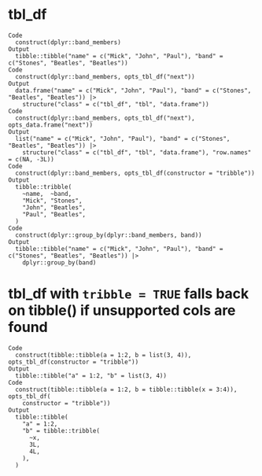 # tbl_df

    Code
      construct(dplyr::band_members)
    Output
      tibble::tibble("name" = c("Mick", "John", "Paul"), "band" = c("Stones", "Beatles", "Beatles"))
    Code
      construct(dplyr::band_members, opts_tbl_df("next"))
    Output
      data.frame("name" = c("Mick", "John", "Paul"), "band" = c("Stones", "Beatles", "Beatles")) |>
        structure("class" = c("tbl_df", "tbl", "data.frame"))
    Code
      construct(dplyr::band_members, opts_tbl_df("next"), opts_data.frame("next"))
    Output
      list("name" = c("Mick", "John", "Paul"), "band" = c("Stones", "Beatles", "Beatles")) |>
        structure("class" = c("tbl_df", "tbl", "data.frame"), "row.names" = c(NA, -3L))
    Code
      construct(dplyr::band_members, opts_tbl_df(constructor = "tribble"))
    Output
      tibble::tribble(
        ~name,  ~band,
        "Mick", "Stones",
        "John", "Beatles",
        "Paul", "Beatles",
      )
    Code
      construct(dplyr::group_by(dplyr::band_members, band))
    Output
      tibble::tibble("name" = c("Mick", "John", "Paul"), "band" = c("Stones", "Beatles", "Beatles")) |>
        dplyr::group_by(band)

# tbl_df with `tribble = TRUE` falls back on tibble() if unsupported cols are found

    Code
      construct(tibble::tibble(a = 1:2, b = list(3, 4)), opts_tbl_df(constructor = "tribble"))
    Output
      tibble::tibble("a" = 1:2, "b" = list(3, 4))
    Code
      construct(tibble::tibble(a = 1:2, b = tibble::tibble(x = 3:4)), opts_tbl_df(
        constructor = "tribble"))
    Output
      tibble::tibble(
        "a" = 1:2,
        "b" = tibble::tribble(
          ~x,
          3L,
          4L,
        ),
      )


